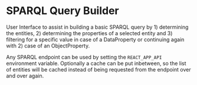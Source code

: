 SPARQL Query Builder
====================
User Interface to assist in building a basic SPARQL query by 1) determining the entities, 2) determining the properties of a selected entity and 3) filtering for a specific value in case of a DataProperty or continuing again with 2) case of an ObjectProperty.

Any SPARQL endpoint can be used by setting the `REACT_APP_API` environment variable. Optionally a cache can be put inbetween, so the list of entities will be cached instead of being requested from the endpoint over and over again. 